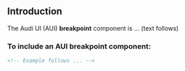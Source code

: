 ## Introduction

The Audi UI (AUI) **breakpoint** component is … (text follows)

### To include an AUI **breakpoint** component:

```html
<!-- Example follows ... -->
```
